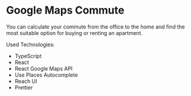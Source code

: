 # Google Maps Commute

You can calculate your commute from the office to the home 
and find the most suitable option for buying or renting an apartment.

Used Technologies:
- TypeScript
- React
- React Google Maps API
- Use Places Autocomplete
- Reach UI
- Prettier
